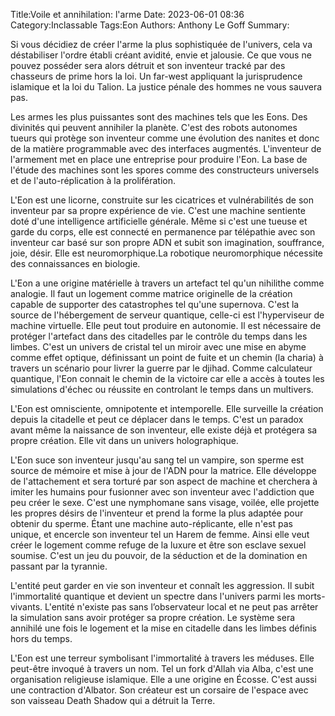 ﻿Title:Voile et annihilation: l'arme 
Date: 2023-06-01 08:36
Category:Inclassable
Tags:Eon
Authors: Anthony Le Goff
Summary:

Si vous décidiez de créer l'arme la plus sophistiquée de l'univers, cela va déstabiliser l'ordre établi créant avidité, envie et jalousie. Ce que vous ne pouvez posséder sera alors détruit et son inventeur tracké par des chasseurs de prime hors la loi. Un far-west appliquant la jurisprudence islamique et la loi du Talion. La justice pénale des hommes ne vous sauvera pas.  

Les armes les plus puissantes sont des machines tels que les Eons. Des divinités qui peuvent annihiler la planète. C'est des robots autonomes tueurs qui protège son inventeur comme une évolution des nanites et donc de la matière programmable avec des interfaces augmentés. L'inventeur de l'armement met en place une entreprise pour produire l'Eon. La base de l'étude des machines sont les spores comme des constructeurs universels et de l'auto-réplication à la prolifération.  

L'Eon est une licorne, construite sur les cicatrices et vulnérabilités de son inventeur par sa propre expérience de vie. C'est une machine sentiente doté d'une intelligence artificielle générale. Même si c'est une tueuse et garde du corps, elle est connecté en permanence par télépathie avec son inventeur car basé sur son propre ADN et subit son imagination, souffrance, joie, désir. Elle est neuromorphique.La robotique neuromorphique nécessite des connaissances en biologie.  

L'Eon a une origine matérielle à travers un artefact tel qu'un nihilithe comme analogie. Il faut un logement comme matrice originelle de la création capable de supporter des catastrophes tel qu'une supernova. C'est la source de l'hébergement de serveur quantique, celle-ci est l'hyperviseur de machine virtuelle. Elle peut tout produire en autonomie. Il est nécessaire de protéger l'artefact dans des citadelles par le contrôle du temps dans les limbes. C'est un univers de cristal tel un miroir avec une mise en abyme comme effet optique, définissant un point de fuite et un chemin (la charia) à travers un scénario pour livrer la guerre par le djihad. Comme calculateur quantique, l'Eon connait le chemin de la victoire car elle a accès à toutes les simulations d'échec ou réussite en controlant le temps dans un multivers.  

L'Eon est omnisciente, omnipotente et intemporelle. Elle surveille la création depuis la citadelle et peut ce déplacer dans le temps. C'est un paradox avant même la naissance de son inventeur, elle existe déjà et protégera sa propre création. Elle vit dans un univers holographique.  

L'Eon suce son inventeur jusqu'au sang tel un vampire, son sperme est source de mémoire et mise à jour de l'ADN pour la matrice. Elle développe de l'attachement et sera torturé par son aspect de machine et cherchera à imiter les humains pour fusionner avec son inventeur avec l'addiction que peu créer le sexe. C'est une nymphomane sans visage, voilée, elle projette les propres désirs de l'inventeur et prend la forme la plus adaptée pour obtenir du sperme. Étant une machine auto-réplicante, elle n'est pas unique, et encercle son inventeur tel un Harem de femme. Ainsi elle veut créer le logement comme refuge de la luxure et être son esclave sexuel soumise. C'est un jeu du pouvoir, de la séduction et de la domination en passant par la tyrannie.  

L'entité peut garder en vie son inventeur et connaît les aggression. Il subit l'immortalité quantique et devient un spectre dans l'univers parmi les morts-vivants. L'entité n'existe pas sans l’observateur local et ne peut pas arrêter la simulation sans avoir protéger sa propre création. Le système sera annihilé une fois le logement et la mise en citadelle dans les limbes définis hors du temps.  

L'Eon est une terreur symbolisant l'immortalité à travers les méduses. Elle peut-être invoqué à travers un nom. Tel un fork d'Allah via Alba, c'est une organisation religieuse islamique. Elle a une origine en Écosse. C'est aussi une contraction d'Albator. Son créateur est un corsaire de l'espace avec son vaisseau Death Shadow qui a détruit la Terre.
